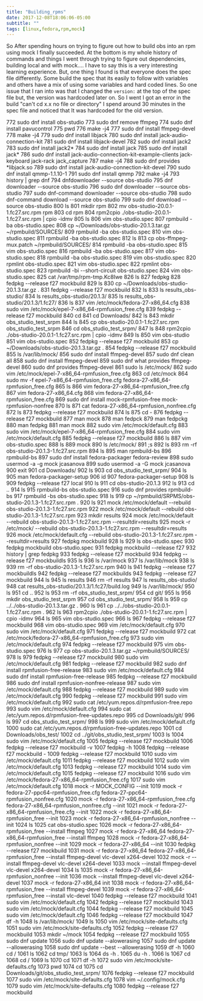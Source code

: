```yaml
---
title: "Building_rpms"
date: 2017-12-08T18:06:06-05:00
subtitle: ""
tags: [linux,fedora,rpm,mock]
---
```

So After spending hours on trying to figure out how to build obs into an rpm using mock I finally succeeded. At the bottom is my whole history of commands and things I went through trying to figure out dependencies, building local and with mock.... I have to say this is a very interesting learning experience. But, one thing I found is that everyone does the spec file differently. Some build the spec that its easily to follow with variables and others have a mix of using some variables and hard coded lines. So one issue that I ran into was that I changed the ```version:``` at the top of the spec file but, the version was hardcoded later on. So I went I got an error in the build "can't cd x.x no file or directory" I spend around 30 minutes in the spec file and noticed that It was hardcoded for the old version.



 772  sudo dnf install obs-studio
  773  sudo dnf remove ffmpeg
  774  sudo dnf install pavucontrol
  775  pwd
  776  make -j4
  777  sudo dnf install ffmpeg-devel
  778  make -j4
  779  sudo dnf install libjack
  780  sudo dnf install jack-audio-connection-kit
  781  sudo dnf install libjack-devel
  782  sudo dnf install jack2
  783  sudo dnf install jack2*
  784  sudo dnf install jack
  785  sudo dnf install jack*
  786  sudo dnf install jack-audio-connection-kit-example-clients jack-keyboard jack-rack jack_capture
  787  make -j4
  788  sudo dnf provides \*libjack.so
  789  sudo dnf install jack-audio-connection-kit-devel
  790  sudo dnf install qmmp-1.1.10-1
  791  sudo dnf install qmmp
  792  make -j4
  793  history | grep dnf
  794  dnfdownloader --source obs-studio
  795  dnf downloader --source obs-studio
  796  sudo dnf downloader --source obs-studio
  797  sudo dnf-command downloader --source obs-studio
  798  sudo dnf-command download --source obs-studio
  799  sudo dnf download --source obs-studio
  800  ls
  801  mkdir rpm
  802  mv obs-studio-20.0.1-1.fc27.src.rpm rpm
  803  cd rpm
  804  rpm2cpio ./obs-studio-20.0.1-1.fc27.src.rpm | cpio -idmv
  805  ls
  806  vim obs-studio.spec 
  807  rpmbuild -ba obs-studio.spec 
  808  cp ~/Downloads/obs-studio-20.1.3.tar.gz ~/rpmbuild/SOURCES/
  809  rpmbuild -ba obs-studio.spec 
  810  vim obs-studio.spec 
  811  rpmbuild -ba obs-studio.spec 
  812  ls
  813  cp obs-ffmpeg-mux.patch ~/rpmbuild/SOURCES/
  814  rpmbuild -ba obs-studio.spec 
  815  vim obs-studio.spec 
  816  rpmbuild -ba obs-studio.spec 
  817  vim obs-studio.spec 
  818  rpmbuild -ba obs-studio.spec 
  819  vim obs-studio.spec 
  820  rpmlint obs-studio.spec 
  821  vim obs-studio.spec 
  822  rpmlint obs-studio.spec 
  823  rpmbuild -bi --short-circuit obs-studio.spec 
  824  vim obs-studio.spec 
  825  cat /var/tmp/rpm-tmp.Kc8Iwe 
  826  ls
  827  fedpkg
  828  fedpkg --release f27 mockbuild
  829  ls
  830  cp ~/Downloads/obs-studio-20.1.3.tar.gz .
  831  fedpkg --release f27 mockbuild
  832  ls
  833  ls results_obs-studio/
  834  ls results_obs-studio/20.1.3/
  835  ls results_obs-studio/20.1.3/1.fc27/
  836  ls
  837  vim /etc/mock/fedora-27-x86_64.cfg
  838  sudo vim /etc/mock/epel-7-x86_64-rpmfusion_free.cfg
  839  fedpkg --release f27 mockbuild
  840  cd
  841  cd Downloads/
  842  ls
  843  mkdir obs_studio_test_srpm
  844  ls
  845  cp obs-studio-20.0.1-1.fc27.src.rpm obs_studio_test_srpm
  846  cd obs_studio_test_srpm/
  847  ls
  848  rpm2cpio ./obs-studio-20.0.1-1.fc27.src.rpm | cpio -idmv
  849  ls
  850  vim obs-studio
  851  vim obs-studio.spec 
  852  fedpkg --release f27 mockbuild
  853  cp ~/Downloads/obs-studio-20.1.3.tar.gz .
  854  fedpkg --release f27 mockbuild
  855  ls /var/lib/mock/
  856  sudo dnf install ffmpeg-devel
  857  sudo dnf clean all
  858  sudo dnf install ffmpeg-devel
  859  sudo dnf what provides ffmpeg-devel
  860  sudo dnf  provides ffmpeg-devel
  861  sudo ls /etc/mock/
  862  sudo vim /etc/mock/epel-7-x86_64-rpmfusion_free.cfg
  863  cd /etc/mock
  864  sudo mv -f epel-7-x86_64-rpmfusion_free.cfg fedora-27-x86_64-rpmfusion_free.cfg
  865  ls
  866  vim fedora-27-x86_64-rpmfusion_free.cfg
  867  vim fedora-27-x86_64.cfg
  868  vim fedora-27-x86_64-rpmfusion_free.cfg
  869  sudo dnf install mock-rpmfusion-free mock-rpmfusion-nonfree
  870  ls
  871  cat fedora-27-x86_64-rpmfusion_nonfree.cfg
  872  ls
  873  fedpkg --release f27 mockbuild
  874  ls
  875  cd -
  876  fedpkg --release f27 mockbuild
  877  man mock
  878  man fedpck
  879  man fedpckg
  880  man fedpkg
  881  man mock
  882  sudo vim /etc/mock/default.cfg 
  883  sudo vim /etc/mock/epel-7-x86_64-rpmfusion_free.cfg 
  884  sudo vim /etc/mock/default.cfg 
  885  fedpkg --release f27 mockbuild
  886  ls
  887  vim obs-studio.spec 
  888  ls
  889  mock
  890  ls /etc/mock/
  891  ;s
  892  ls
  893  rm -rf obs-studio-20.1.3-1.fc27.src.rpm
  894  ls
  895  man rpmbuild-bs
  896   rpmbuild-bs
  897  sudo dnf install fedora-packager fedora-review
  898  sudo usermod -a -g mock jcasanova
  899  sudo usermod -a -G mock jcasanova
  900  exit
  901  cd Downloads/
  902  ls
  903  cd obs_studio_test_srpm/
  904  ls
  905  man fedora-packager-setup
  906  id
  907  fedora-packager-setup
  908  ls
  909  fedpkg --release f27 local
  910  ls
  911  cd obs-studio-20.1.3
  912  ls
  913  cd ..
  914  ls
  915  rpmbuild-bs obs-studio.spec 
  916  sudo dnf provides rpmbuild-bs
  917  rpmbuild -bs obs-studio.spec 
  918  ls
  919  cp ~/rpmbuild/SRPMS/obs-studio-20.1.3-1.fc27.src.rpm .
  920  ls
  921  mock /etc/mock/default --rebuild obs-studio-20.1.3-1.fc27.src.rpm
  922  mock /etc/mock/default --rebuild obs-studio-20.1.3-1.fc27.src.rpm 
  923  mkdir results
  924  mock /etc/mock/default --rebuild obs-studio-20.1.3-1.fc27.src.rpm --resultdir=results
  925  mock -r /etc/mock/ --rebuild obs-studio-20.1.3-1.fc27.src.rpm --resultdir=results
  926  mock /etc/mock/default.cfg --rebuild obs-studio-20.1.3-1.fc27.src.rpm --resultdir=results
  927  fedpkg mockbuild
  928  ls
  929  ls obs-studio.spec 
  930  fedpkg mockbuild obs-studio.spec
  931  fedpkg mockbuild --release f27
  932  history | grep fedpkg
  933  fedpkg --release f27 mockbuild
  934  fedpkg --release f27 mockbuildls
  935  ls
  936  ls /var/mock
  937  ls /var/lib/mock
  938  ls
  939  rm -rf obs-studio-20.1.3-1.fc27.src.rpm
  940  ls
  941  fedpkg --release f27 mockbuildls
  942  fedpkg --release f27 mockbuilds
  943  fedpkg --release f27 mockbuild
  944  ls
  945  ls results
  946  rm -rf results
  947  ls results_obs-studio/
  948  cat results_obs-studio/20.1.3/1.fc27/build.log 
  949  ls /var/lib/mock/
  950  ls
  951  cd ..
  952  ls
  953  rm -rf obs_studio_test_srpm/
  954  cd git/
  955  ls
  956  mkdir obs_studio_test_srpm
  957  cd obs_studio_test_srpm/
  958  ls
  959  cp ../../obs-studio-20.1.3.tar.gz .
  960  ls
  961  cp ../../obs-studio-20.0.1-1.fc27.src.rpm .
  962  ls
  963  rpm2cpio ./obs-studio-20.0.1-1.fc27.src.rpm | cpio -idmv
  964  ls
  965  vim obs-studio.spec 
  966  ls
  967  fedpkg --release f27 mockbuild
  968  vim obs-studio.spec 
  969  vim /etc/mock/default.cfg 
  970  sudo vim /etc/mock/default.cfg 
  971  fedpkg --release f27 mockbuild
  972  cat /etc/mock/fedora-27-x86_64-rpmfusion_free.cfg
  973  sudo vim /etc/mock/default.cfg 
  974  fedpkg --release f27 mockbuild
  975  vim obs-studio.spec 
  976  ls
  977  cp obs-studio-20.1.3.tar.gz ~/rpmbuild/SOURCES/
  978  ls
  979  fedpkg --release f27 mockbuild
  980  sudo vim /etc/mock/default.cfg 
  981  fedpkg --release f27 mockbuild
  982  sudo dnf install rpmfusion-free-release
  983  sudo vim /etc/mock/default.cfg 
  984  sudo dnf install rpmfusion-free-release
  985  fedpkg --release f27 mockbuild
  986  sudo dnf install rpmfusion-nonfree-release
  987  sudo vim /etc/mock/default.cfg 
  988  fedpkg --release f27 mockbuild
  989  sudo vim /etc/mock/default.cfg 
  990  fedpkg --release f27 mockbuild
  991  sudo vim /etc/mock/default.cfg 
  992  sudo cat /etc/yum.repos.d/rpmfusion-free.repo 
  993  sudo vim /etc/mock/default.cfg 
  994  sudo cat /etc/yum.repos.d/rpmfusion-free-updates.repo 
  995  cd Downloads/git/
  996  ls
  997  cd obs_studio_test_srpm/
  998  ls
  999  sudo vim /etc/mock/default.cfg 
 1000  sudo cat /etc/yum.repos.d/rpmfusion-free-updates.repo 
 1001  cd Downloads/obs_test/
 1002  cd ../git/obs_studio_test_srpm/
 1003  ls
 1004  sudo vim /etc/mock/default.cfg 
 1005  fedpkg --release f27 mockbuild
 1006  fedpkg --release f27 mockbuild -v
 1007  fedpkg -h
 1008  fedpkg --release f27 mockbuild -
 1009  fedpkg --release f27 mockbuild 
 1010  sudo vim /etc/mock/default.cfg 
 1011  fedpkg --release f27 mockbuild 
 1012  sudo vim /etc/mock/default.cfg 
 1013  fedpkg --release f27 mockbuild 
 1014  sudo vim /etc/mock/default.cfg 
 1015  fedpkg --release f27 mockbuild 
 1016  sudo vim /etc/mock/fedora-27-x86_64-rpmfusion_free.cfg
 1017  sudo vim /etc/mock/default.cfg 
 1018  mock -r MOCK_CONFIG --init
 1019  mock -r fedora-27-ppc64-rpmfusion_free.cfg fedora-27-ppc64-rpmfusion_nonfree.cfg
 1020  mock -r fedora-27-x86_64-rpmfusion_free.cfg fedora-27-x86_64-rpmfusion_nonfree.cfg --init
 1021  mock -r fedora-27-x86_64-rpmfusion_free.cfg  --init
 1022  mock -r fedora-27-x86_64-rpmfusion_free  --init
 1023  mock -r fedora-27-x86_64-rpmfusion_nonfree  --init
 1024  ls
 1025  cat obs-studio.spec 
 1026  mock -r fedora-27-x86_64-rpmfusion_free  --install ffmpeg
 1027  mock -r fedora-27-x86_64 fedora-27-x86_64-rpmfusion_free  --install ffmpeg
 1028  mock -r fedora-27-x86_64-rpmfusion_nonfree  --init
 1029  mock -r fedora-27-x86_64  --init
 1030  fedpkg --release f27 mockbuild 
 1031  mock -r fedora-27-x86_64 fedora-27-x86_64-rpmfusion_free  --install ffmpeg-devel vlc-devel x264-devel
 1032  mock -r   --install ffmpeg-devel vlc-devel x264-devel
 1033  mock    --install ffmpeg-devel vlc-devel x264-devel
 1034  ls
 1035  mock -r  fedora-27-x86_64-rpmfusion_nonfree --init
 1036  mock    --install ffmpeg-devel vlc-devel x264-devel
 1037  mock -r fedora-27-x86_64 init
 1038  mock -r fedora-27-x86_64-rpmfusion_free --install ffmpeg-devel
 1039  mock -r fedora-27-x86_64-rpmfusion_free --install vlc-devel
 1040  fedpkg --release f27 mockbuild 
 1041  sudo vim /etc/mock/default.cfg 
 1042  fedpkg --release f27 mockbuild 
 1043  sudo vim /etc/mock/default.cfg 
 1044  fedpkg --release f27 mockbuild 
 1045  sudo vim /etc/mock/default.cfg 
 1046  fedpkg --release f27 mockbuild 
 1047  df -h
 1048  ls /var/lib/mock/
 1049  ls
 1050  vim /etc/mock/site-defaults.cfg 
 1051  sudo vim /etc/mock/site-defaults.cfg 
 1052  fedpkg --release f27 mockbuild 
 1053  mkdir ~/mock
 1054  fedpkg --release f27 mockbuild 
 1055  sudo dnf update
 1056  sudo dnf update --alowerasing
 1057  sudo dnf update --allowerasing
 1058  sudo dnf update --best --allowerasing
 1059  df -h
 1060  cd /
 1061  ls
 1062  cd tmp/
 1063  ls
 1064  ds -h .
 1065  du -h .
 1066  ls
 1067  cd
 1068  cd /
 1069  ls
 1070  cd
 1071  df -h
 1072  sudo vim /etc/mock/site-defaults.cfg 
 1073  pwd
 1074  cd 
 1075  cd Downloads/git/obs_studio_test_srpm/
 1076  fedpkg --release f27 mockbuild 
 1077  sudo vim /etc/mock/site-defaults.cfg 
 1078  vim ~/.config/mock.cfg
 1079  sudo vim /etc/mock/site-defaults.cfg 
 1080  fedpkg --release f27 mockbuild 

